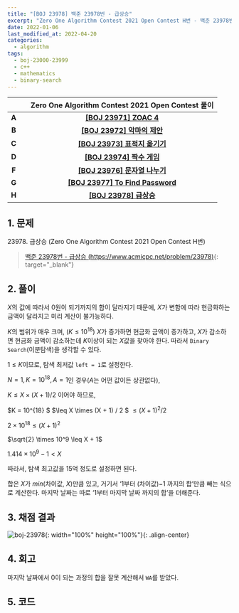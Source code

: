 ```yaml
---
title: "[BOJ 23978] 백준 23978번 - 급상승"
excerpt: "Zero One Algorithm Contest 2021 Open Contest H번 - 백준 23978번 급상승 풀이"
date: 2022-01-06
last_modified_at: 2022-04-20
categories:
  - algorithm
tags:
  - boj-23000-23999
  - c++
  - mathematics
  - binary-search
---
```


|||Zero One Algorithm Contest 2021 Open Contest 풀이|
|:---:|:---:|:---:|
|**A**||**[[BOJ 23971] ZOAC 4](https://burningfalls.github.io/algorithm/boj-23971/)**|
|**B**||**[[BOJ 23972] 악마의 제안](https://burningfalls.github.io/algorithm/boj-23972/)**|
|**C**||**[[BOJ 23973] 표적지 옮기기](https://burningfalls.github.io/algorithm/boj-23973/)**|
|**D**||**[[BOJ 23974] 짝수 게임](https://burningfalls.github.io/algorithm/boj-23974/)**|
|**F**||**[[BOJ 23976] 문자열 나누기](https://burningfalls.github.io/algorithm/boj-23976/)**|
|**G**||**[[BOJ 23977] To Find Password](https://burningfalls.github.io/algorithm/boj-23977/)**|
|**H**||**[[BOJ 23978] 급상승](https://burningfalls.github.io/algorithm/boj-23978/)**|

## 1. 문제
$23978$. 급상승 (Zero One Algorithm Contest 2021 Open Contest H번)

> [백준 23978번 - 급상승 (https://www.acmicpc.net/problem/23978)](https://www.acmicpc.net/problem/23978){: target="_blank"}

## 2. 풀이

$X$의 값에 따라서 $0$원이 되기까지의 합이 달라지기 때문에, $X$가 변함에 따라 현금화하는 금액이 달라지고 미리 계산이 불가능하다. 

$K$의 범위가 매우 크며, $(K\leq 10^{18})$ $X$가 증가하면 현금화 금액이 증가하고, $X$가 감소하면 현금화 금액이 감소하는데 $K$이상이 되는 $X$값을 찾아야 한다. 따라서 `Binary Search`(이분탐색)을 생각할 수 있다.

$1\leq K$이므로, 탐색 최저값 `left = 1`로 설정한다.

$N=1, K=10^{18}, A=1$인 경우($A$는 어떤 값이든 상관없다),

$K\leq X \times (X + 1) / 2$ 이어야 하므로,

$K = 10^{18} $ $\leq X \times (X + 1) / 2 $ $\leq (X + 1)^2 / 2$

$2 \times 10^{18} \leq (X + 1)^2$   

$\sqrt{2} \times 10^9 \leq X + 1$

$1.414 \times 10^9 - 1 \lt X$

따라서, 탐색 최고값을 $15$억 정도로 설정하면 된다.

합은 $X$가 $min$(차이값, $X$)만큼 있고, 거기서 ‘$1$부터 (차이값)$-1$ 까지의 합’만큼 빼는 식으로 계산한다. 마지막 날짜는 따로 ‘$1$부터 마지막 날짜 까지의 합’을 더해준다.

## 3. 채점 결과

![boj-23978](https://user-images.githubusercontent.com/30232837/161058212-cc2afed3-d7df-46e0-b427-dcfa13925242.png "boj-23978"){: width="100%" height="100%"}{: .align-center}

## 4. 회고

마지막 날짜에서 $0$이 되는 과정의 합을 잘못 계산해서 `WA`를 받았다.

## 5. 코드

<script src="https://gist.github.com/BurningFalls/8abbae90bc3004084adb9e9e97df7bed.js"></script>